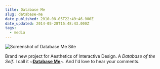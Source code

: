 ```yaml
---
title: Database Me
slug: database-me
date_published: 2010-08-05T22:49:46.000Z
date_updated: 2014-05-28T15:48:43.000Z
tags:
  - media
---
```


![Screenshot of Database Me Site](http://res.cloudinary.com/joelgoodman/image/upload/h_223,w_300/v1401313723/databasem3_afrqlq.png)

Brand new project for Aesthetics of Interactive Design. A *Database of the Self*. I call it ~**[Database Me](http://self.joelgoodman.co)**~. And I'd love to hear your comments.
